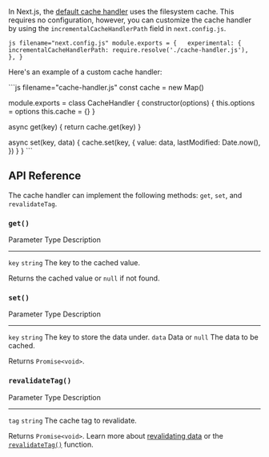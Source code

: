 In Next.js, the [default cache
handler](/docs/app/building-your-application/data-fetching/fetching-caching-and-revalidating)
uses the filesystem cache. This requires no configuration, however, you
can customize the cache handler by using the
`incrementalCacheHandlerPath` field in `next.config.js`.

`js filename="next.config.js" module.exports = {   experimental: {     incrementalCacheHandlerPath: require.resolve('./cache-handler.js'),   }, }`

Here's an example of a custom cache handler:

\`\`\`js filename="cache-handler.js" const cache = new Map()

module.exports = class CacheHandler { constructor(options) {
this.options = options this.cache = {} }

async get(key) { return cache.get(key) }

async set(key, data) { cache.set(key, { value: data, lastModified:
Date.now(), }) } } \`\`\`

## API Reference

The cache handler can implement the following methods: `get`, `set`, and
`revalidateTag`.

### `get()`

  Parameter   Type       Description
  ----------- ---------- ------------------------------
  `key`       `string`   The key to the cached value.

Returns the cached value or `null` if not found.

### `set()`

  Parameter   Type             Description
  ----------- ---------------- ----------------------------------
  `key`       `string`         The key to store the data under.
  `data`      Data or `null`   The data to be cached.

Returns `Promise<void>`.

### `revalidateTag()`

  Parameter   Type       Description
  ----------- ---------- ------------------------------
  `tag`       `string`   The cache tag to revalidate.

Returns `Promise<void>`. Learn more about [revalidating
data](/docs/app/building-your-application/data-fetching/fetching-caching-and-revalidating)
or the
[`revalidateTag()`](/docs/app/api-reference/functions/revalidateTag)
function.
